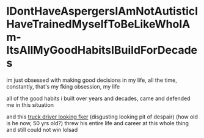 # IDontHaveAspergersIAmNotAutisticIHaveTrainedMyselfToBeLikeWhoIAm-ItsAllMyGoodHabitsIBuildForDecades

im just obsessed with making good decisions in my life, all the time, constantly, that's my fking obsession, my life

all of the good habits i built over years and decades, came and defended me in this situation

and this [truck driver looking fker](https://youtu.be/AWm9TGsqy7o?t=62) (disgusting looking pit of despair) (how old is he now, 50 yrs old?) threw his entire life and career at this whole thing and still could not win lolsad
